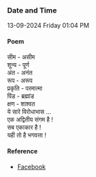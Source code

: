 ### Date and Time

13-09-2024 Friday 01:04 PM

#### Poem

सीम - असीम  <br />
शून्य - पूर्ण  <br />
अंत - अनंत  <br />
रूप - अरूप  <br />
प्रकृति - परमात्मा  <br />
पिंड - ब्रह्मांड  <br />
क्षण - शाश्वत  <br />
ये सारे विरोधाभास …  <br />
एक अद्वितीय संगम है !  <br />
सब एकाकार है !  <br />
यही तो है भगवत्ता !

#### Reference

* [Facebook](https://www.facebook.com/share/v/5GDwcs6MJyy4ikoF/)

